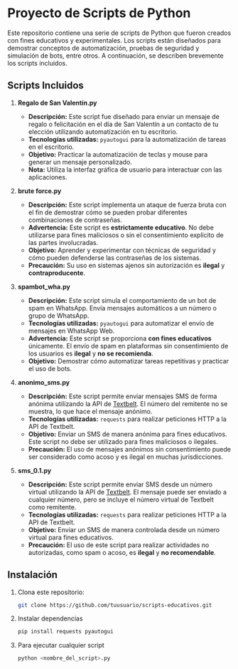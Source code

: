 # Proyecto de Scripts de Python

Este repositorio contiene una serie de scripts de Python que fueron creados con fines educativos y experimentales. Los scripts están diseñados para demostrar conceptos de automatización, pruebas de seguridad y simulación de bots, entre otros. A continuación, se describen brevemente los scripts incluidos.

## Scripts Incluidos

1. **Regalo de San Valentín.py**
   - **Descripción:** Este script fue diseñado para enviar un mensaje de regalo o felicitación en el día de San Valentín a un contacto de tu elección utilizando automatización en tu escritorio.
   - **Tecnologías utilizadas:** `pyautogui` para la automatización de tareas en el escritorio.
   - **Objetivo:** Practicar la automatización de teclas y mouse para generar un mensaje personalizado.
   - **Nota:** Utiliza la interfaz gráfica de usuario para interactuar con las aplicaciones.

2. **brute force.py**
   - **Descripción:** Este script implementa un ataque de fuerza bruta con el fin de demostrar cómo se pueden probar diferentes combinaciones de contraseñas. 
   - **Advertencia:** Este script es **estrictamente educativo**. No debe utilizarse para fines maliciosos o sin el consentimiento explícito de las partes involucradas.
   - **Objetivo:** Aprender y experimentar con técnicas de seguridad y cómo pueden defenderse las contraseñas de los sistemas.
   - **Precaución:** Su uso en sistemas ajenos sin autorización es **ilegal** y **contraproducente**.

3. **spambot_wha.py**
   - **Descripción:** Este script simula el comportamiento de un bot de spam en WhatsApp. Envía mensajes automáticos a un número o grupo de WhatsApp.
   - **Tecnologías utilizadas:** `pyautogui` para automatizar el envío de mensajes en WhatsApp Web.
   - **Advertencia:** Este script se proporciona **con fines educativos** únicamente. El envío de spam en plataformas sin consentimiento de los usuarios es **ilegal** y **no se recomienda**.
   - **Objetivo:** Demostrar cómo automatizar tareas repetitivas y practicar el uso de bots.

4. **anonimo_sms.py**
   - **Descripción:** Este script permite enviar mensajes SMS de forma anónima utilizando la API de [Textbelt](https://textbelt.com/text). El número del remitente no se muestra, lo que hace el mensaje anónimo.
   - **Tecnologías utilizadas:** `requests` para realizar peticiones HTTP a la API de Textbelt.
   - **Objetivo:** Enviar un SMS de manera anónima para fines educativos. Este script no debe ser utilizado para fines maliciosos o ilegales.
   - **Precaución:** El uso de mensajes anónimos sin consentimiento puede ser considerado como acoso y es ilegal en muchas jurisdicciones.

5. **sms_0.1.py**
   - **Descripción:** Este script permite enviar SMS desde un número virtual utilizando la API de [Textbelt](https://textbelt.com/text). El mensaje puede ser enviado a cualquier número, pero se incluye el número virtual de Textbelt como remitente.
   - **Tecnologías utilizadas:** `requests` para realizar peticiones HTTP a la API de Textbelt.
   - **Objetivo:** Enviar un SMS de manera controlada desde un número virtual para fines educativos.
   - **Precaución:** El uso de este script para realizar actividades no autorizadas, como spam o acoso, es **ilegal** y **no recomendable**.

## Instalación

1. Clona este repositorio:
   ```bash
   git clone https://github.com/tuusuario/scripts-educativos.git

2. Instalar dependencias
   ```bash
   pip install requests pyautogui

3. Para ejecutar cualquier script
   ```bash
   python <nombre_del_script>.py

